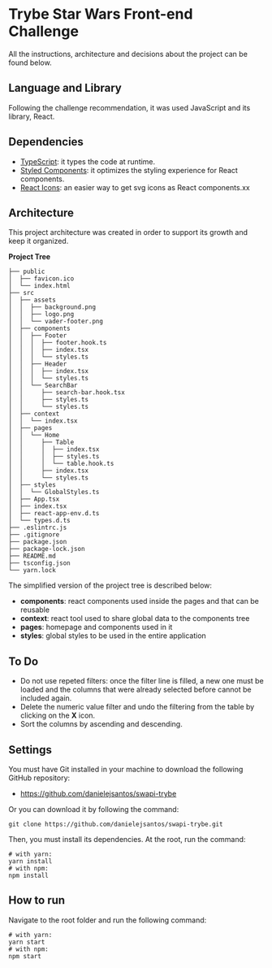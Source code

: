 # Trybe Star Wars Front-end Challenge

All the instructions, architecture and decisions about the project can be found below.

## Language and Library

Following the challenge recommendation, it was used JavaScript and its library, React.

## Dependencies

- [TypeScript](https://www.typescriptlang.org/): it types the code at runtime.
- [Styled Components](https://styled-components.com/): it optimizes the styling experience for React components.
- [React Icons](https://react-icons.github.io/react-icons/): an easier way to get svg icons as React components.xx

## Architecture

This project architecture was created in order to support its growth and keep it organized.

**Project Tree**

```
├── public
│  ├── favicon.ico
│  └── index.html
├── src
│  ├── assets
│  │  ├── background.png
│  │  ├── logo.png
│  │  └── vader-footer.png
│  ├── components
│  │  ├── Footer
│  │  │  ├── footer.hook.ts
│  │  │  ├── index.tsx
│  │  │  └── styles.ts
│  │  ├── Header
│  │  │  ├── index.tsx
│  │  │  └── styles.ts
│  │  └── SearchBar
│  │     ├── search-bar.hook.tsx
│  │     ├── styles.ts
│  │     └── styles.ts
│  ├── context
│  │  └── index.tsx
│  ├── pages
│  │  └── Home
│  │     ├── Table
│  │     │  ├── index.tsx
│  │     │  ├── styles.ts
│  │     │  └── table.hook.ts
│  │     ├── index.tsx
│  │     └── styles.ts
│  ├── styles
│  │  └── GlobalStyles.ts
│  ├── App.tsx
│  ├── index.tsx
│  ├── react-app-env.d.ts
│  └── types.d.ts
├── .eslintrc.js
├── .gitignore
├── package.json
├── package-lock.json
├── README.md
├── tsconfig.json
└── yarn.lock
```

The simplified version of the project tree is described below:

- **components**: react components used inside the pages and that can be reusable
- **context**: react tool used to share global data to the components tree
- **pages**: homepage and components used in it
- **styles**: global styles to be used in the entire application

## To Do

- Do not use repeted filters: once the filter line is filled, a new one must be loaded and the columns that were already selected before cannot be included again.
- Delete the numeric value filter and undo the filtering from the table by clicking on the **X** icon.
- Sort the columns by ascending and descending.

## Settings

You must have Git installed in your machine to download the following GitHub repository:

- https://github.com/danielejsantos/swapi-trybe

Or you can download it by following the command:

`git clone https://github.com/danielejsantos/swapi-trybe.git`

Then, you must install its dependencies. At the root, run the command:

```
# with yarn:
yarn install
# with npm:
npm install
```

## How to run

Navigate to the root folder and run the following command:

```
# with yarn:
yarn start
# with npm:
npm start
```
